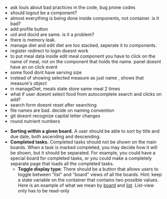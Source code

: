 -   ask louis about bad practices in the code, bug prone codes
-   should logout be a component?
-   almost everything is being done inside components, not container. is it bad?
-   add profile button
-   uid and docid are same. is it a problem?
-   there is memory leak.
-   manage diet and edit diet are too stacked, seperate it to components.
-   register redirect to login doesnt work
-   to put meal data inside edit meal component you have to click on the name of meal, not on the component that holds the name. panel doesnt have an on click event
-   some food dont have serving size
-   instead of showing selected measure as just name , shows that measure's object
-   in manageDiet, meals state store same meal 2 times
-   what if user doesnt select food from autocomplete search and clicks on add?
-   search form doesnt reset after searching
-   file names are bad. decide on naming convention
-   git doesnt recognize capital letter changes
-   round nutrient numbers

*   **Sorting within a given board.** A user should be able to sort by title and due date, both ascending and descending.
*   **Completed tasks.** Completed tasks should not be shown on the main boards. When a task is marked completed, you may decide how it will be shown, but it should be separated. For example, you could have a special board for completed tasks, or you could make a completely separate page that loads all the completed tasks.
    -   **Toggle display type**: There should be a button that allows users to toggle between "list" and "board" views of all the boards. Hint: keep a state variable on the container that contains two possible values. Here is an example of what we mean by [board](./board-example.png) and [list](./list-example.png). List-view only has to be read-only
